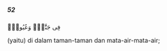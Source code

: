 ##### 52

<span class="ayah">فِى جَنَّٰتٍۢ وَعُيُونٍۢ</span>

<span class="ayah_translation">(yaitu) di dalam taman-taman dan mata-air-mata-air;</span>

